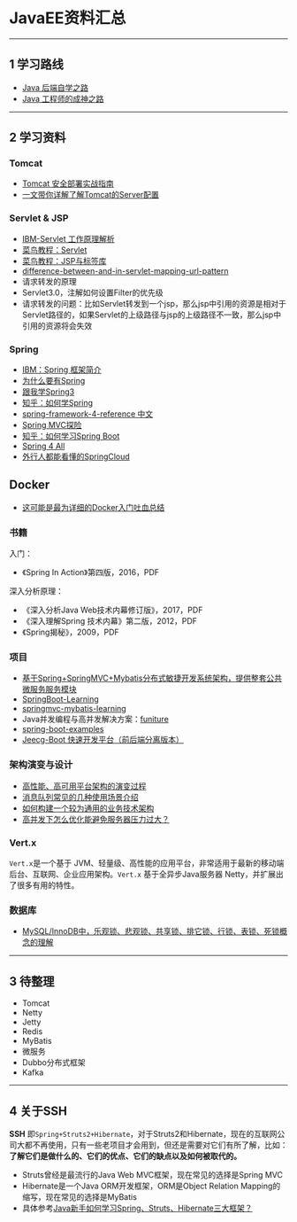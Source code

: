 # JavaEE资料汇总

---
## 1 学习路线

- [Java 后端自学之路](http://objcoding.com/2018/02/07/javaweb-learning/)
- [Java 工程师的成神之路](https://mp.weixin.qq.com/s/IfqEoFliXotzmI9TtWnYaw)

---
## 2 学习资料

### Tomcat

- [Tomcat 安全部署实战指南](https://klionsec.github.io/2017/12/16/tomcat-sec/)
- [一文带你详解了解Tomcat的Server配置](https://mp.weixin.qq.com/s?__biz=MzI1NDQ3MjQxNA==&mid=2247485915&idx=1&sn=a3edc938ca6fdea6b3365da75cf8c65b&chksm=e9c5f06adeb2797caa773d4befc7d819a9ecfc6d2426628c18551ee792424ac370eedbff061b&mpshare=1&scene=1&srcid=0504YV1OsHez4g6iOVvhGIPw#rd)

### Servlet & JSP

- [IBM-Servlet 工作原理解析](https://www.ibm.com/developerworks/cn/java/j-lo-servlet/)
- [菜鸟教程：Servlet](http://www.runoob.com/servlet/servlet-tutorial.html)
- [菜鸟教程：JSP与标签库](http://www.runoob.com/jsp/jsp-tutorial.html)
- [difference-between-and-in-servlet-mapping-url-pattern](https://stackoverflow.com/questions/4140448/difference-between-and-in-servlet-mapping-url-pattern)
- 请求转发的原理
- Servlet3.0，注解如何设置Filter的优先级
- 请求转发的问题：比如Servlet转发到一个jsp，那么jsp中引用的资源是相对于Servlet路径的，如果Servlet的上级路径与jsp的上级路径不一致，那么jsp中引用的资源将会失效

### Spring

- [IBM：Spring 框架简介](https://www.ibm.com/developerworks/cn/java/wa-spring1/index.html)
- [为什么要有Spring](https://mp.weixin.qq.com/s?__biz=MzI1NDQ3MjQxNA==&mid=2247484822&idx=1&sn=6fbee2a12b31b6102a18d3725671d41b&chksm=e9c5fc27deb275319641c3f30d168b85c7c196fd276d47efa35046b5dc54f5b77174c5bf8808&mpshare=1&scene=1&srcid=041420A1TYYZjBbB6guYzon5#rd)
- [跟我学Spring3](http://jinnianshilongnian.iteye.com/blog/1752171)
- [知乎：如何学Spring](https://www.zhihu.com/question/21196869)
- [spring-framework-4-reference 中文](https://legacy.gitbook.com/book/waylau/spring-framework-4-reference/details)
- [Spring MVC探险](http://www.iteye.com/blogs/subjects/springmvc-explore)
- [知乎：如何学习Spring Boot](https://www.zhihu.com/question/53729800)
- [Spring 4 All](http://www.spring4all.com/)
- [外行人都能看懂的SpringCloud](https://juejin.im/post/5b83466b6fb9a019b421cecc)

## Docker

- [这可能是最为详细的Docker入门吐血总结](http://www.imooc.com/article/255015)

### 书籍

入门：

- 《Spring In Action》第四版，2016，PDF

深入分析原理：

- 《深入分析Java Web技术内幕修订版》，2017，PDF
- 《深入理解Spring 技术内幕》第二版，2012，PDF
- 《Spring揭秘》，2009，PDF

### 项目

- [基于Spring+SpringMVC+Mybatis分布式敏捷开发系统架构，提供整套公共微服务服务模块](https://github.com/shuzheng/zheng)
- [SpringBoot-Learning](https://github.com/dyc87112/SpringBoot-Learning)
- [springmvc-mybatis-learning](https://github.com/brianway/springmvc-mybatis-learning)
- Java并发编程与高并发解决方案：[funiture](https://github.com/kanwangzjm/funiture)
- [spring-boot-examples](https://github.com/ityouknow/spring-boot-examples)
- [Jeecg-Boot 快速开发平台（前后端分离版本）](https://github.com/zhangdaiscott/jeecg-boot)

### 架构演变与设计

- [高性能、高可用平台架构的演变过程](https://mp.weixin.qq.com/s?__biz=MzI0MDQ4MTM5NQ==&mid=2247485616&idx=1&sn=83e8c226c251d297e53efd3da677ce24&chksm=e91b6dacde6ce4baaadec554283d848a398b2336917313462237ef94a20cd4a3a046f77e05d1&mpshare=1&scene=1&srcid=0506PUIxcctaQEuPiUdhZn3I#rd)
- [消息队列常见的几种使用场景介绍](https://mp.weixin.qq.com/s?__biz=MzI1NDQ3MjQxNA==&mid=2247485990&idx=1&sn=ada87d68c18a10bc90ceb03fc1a2a7a4&chksm=e9c5f397deb27a8159434f8aa82815045b2f2fd2690c9bf70e9ac0c147a54ce95bf16f9f20f2&mpshare=1&scene=1&srcid=0507sSuflEqCV1evVBSsAp8k#rd)
- [如何构建一个较为通用的业务技术架构](https://mp.weixin.qq.com/s?__biz=MzU5OTMyODAyNg==&mid=2247484751&idx=1&sn=a9662584e821a296902e28d1ec6767a8&chksm=feb7d13ac9c0582cdc989d417ddfa1f2474c07aa5f9cca339bac9fff46b2740e6020dcdf4714&mpshare=1&scene=1&srcid=0601KAVLqYQyScmYcCKb1YbY#rd)
- [高并发下怎么优化能避免服务器压力过大？](https://mp.weixin.qq.com/s?__biz=MzI0MDQ4MTM5NQ==&mid=2247486577&idx=1&sn=6690cc249eea82cb08fe1d23ba3e2552&chksm=e91b696dde6ce07b032244666544656e7b9f87bbe7fa4a757a82f0407fdd998d355805e3958e&mpshare=1&scene=1&srcid=0808Gf4ojEhvtrVzRinzUZdi#rd)

### Vert.x

`Vert.x`是一个基于 JVM、轻量级、高性能的应用平台，非常适用于最新的移动端后台、互联网、企业应用架构。`Vert.x` 基于全异步Java服务器 Netty，并扩展出了很多有用的特性。

### 数据库

- [MySQL/InnoDB中，乐观锁、悲观锁、共享锁、排它锁、行锁、表锁、死锁概念的理解](https://juejin.im/post/5b5ea32351882519f6477c5c)

---
## 3 待整理

- Tomcat
- Netty
- Jetty
- Redis
- MyBatis
- 微服务
- Dubbo分布式框架
- Kafka

---
## 4 关于SSH

**SSH** 即`Spring+Struts2+Hibernate`，对于Struts2和Hibernate，现在的互联网公司大都不再使用，只有一些老项目才会用到，但还是需要对它们有所了解，比如：**了解它们是做什么的、它们的优点、它们的缺点以及如何被取代的。**

- Struts曾经是最流行的Java Web MVC框架，现在常见的选择是Spring MVC
- Hibernate是一个Java ORM开发框架，ORM是Object Relation Mapping的缩写，现在常见的选择是MyBatis
- 具体参考[Java新手如何学习Spring、Struts、Hibernate三大框架？](https://www.zhihu.com/question/21142149/answer/52383396)
